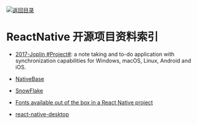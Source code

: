 [![返回目录](https://parg.co/UGo)](https://parg.co/b4z) 

# ReactNative 开源项目资料索引

- [2017-Joplin #Project#](https://github.com/laurent22/joplin): a note taking and to-do application with synchronization capabilities for Windows, macOS, Linux, Android and iOS.

- [NativeBase](http://nativebase.io/docs/v0.2.0/getting-started)

- [SnowFlake](https://github.com/bartonhammond/snowflake)

- [Fonts available out of the box in a React Native project](https://github.com/dabit3/react-native-fonts)

- [react-native-desktop](https://github.com/ptmt/react-native-desktop)